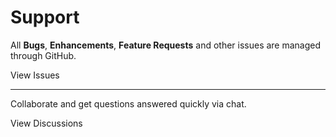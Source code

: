 # Support

All **Bugs**, **Enhancements**, **Feature Requests** and other issues are managed through GitHub.

<button-link url="https://github.com/flipboxfactory/force/issues">View Issues</button-link>

***

Collaborate and get questions answered quickly via chat.

<button-link url="https://gitter.im/flipboxfactory/force">View Discussions</button-link>